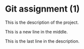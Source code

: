 # Git assignment (1)

This is the description of the project.

This is a new line in the middle.

This is the last line in the description.
